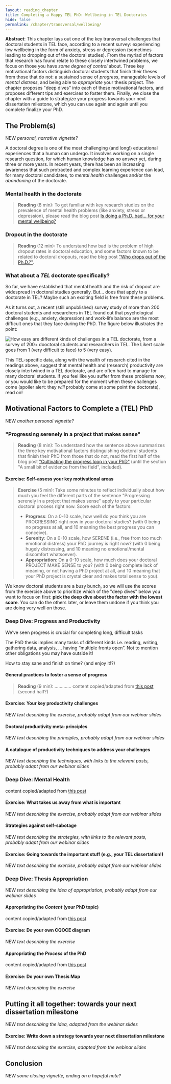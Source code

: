 ```yaml
---
layout: reading_chapter
title: Completing a Happy TEL PhD: Wellbeing in TEL Doctorates
hide: false
permalink: /chapter/transversal/wellbeing/
---
```


**Abstract**: This chapter lays out one of the key transversal challenges that doctoral students in TEL face, according to a recent survey: experiencing low wellbeing in the form of anxiety, stress or depression (sometimes leading to dropping out of the doctoral studies). From the myriad of factors that research has found relate to these closely intertwined problems, we focus on those you have *some degree of control* about. Three key motivational factors distinguish doctoral students that finish their theses from those that do not: a sustained sense of *progress*, manageable levels of *mental distress*, and being able to *appropriate*  your thesis project. The chapter proposes "deep dives" into each of these motivational factors, and proposes different tips and exercises to foster them. Finally, we close the chapter with a guide to strategize your progress towards your next dissertation milestone, which you can use again and again until you complete finalize your PhD.

## The Problem(s)

NEW *personal, narrative vignette?*



A doctoral degree is one of the most challenging (and long!) educational experiences that a human can undergo. It involves working on a single research question, for which human knowledge has no answer yet, during three or more years. In recent years, there has been an increasing awareness that such protracted and complex learning experience can lead, for many doctoral candidates, to *mental health* challenges and/or the *abandoning* of the doctorate.

### Mental health in the doctorate

> **Reading** (8 min): To get familiar with key research studies on the prevalence of mental health problems (like anxiety, stress or depression), please read the blog post [Is doing a Ph.D. bad... for your mental wellbeing?](https://ahappyphd.org/posts/is-phd-bad-mental-wellbeing/)

### Dropout in the doctorate

>  **Reading** (12 min): To understand how bad is the problem of high dropout rates in doctoral education, and some factors known to be related to doctoral dropouts, read the blog post ["Who drops out of the Ph.D.?"](https://ahappyphd.org/posts/drop-out-phd/).

<!-- alternative: copy md file to our book repo and use {% include_relative separate_file.md %} -->
<!-- include some link like "This piece first appeared in (link to original post)" -->

### What about a *TEL* doctorate specifically?

So far, we have established that mental health and the risk of dropout are widespread in doctoral studies generally. But... does that apply to a doctorate in TEL? Maybe such an exciting field is free from these problems.

As it turns out, a recent (still unpublished) survey study of more than 200 doctoral students and researchers in TEL found out that psychological challenges (e.g., anxiety, depression) and work-life balance are the most difficult ones that they face during the PhD. The figure below illustrates the point:

![How easy are different kinds of challenges in a TEL doctorate, from a survey of 200+ dooctoral students and researchers in TEL. The Likert scale goes from 1 (very difficult to face) to 5 (very easy).](C:\Users\Usuario\workspace\detel-book\_chapters\chapters\transversal\detel-survey.png)



This TEL-specific data, along with the wealth of research cited in the readings above, suggest that mental health and (research) productivity are closely intertwined in a TEL doctorate, and are often hard to manage for many doctoral students. If you feel like you suffer from these problems *now*, or you would like to be prepared for the moment when these challenges come (spoiler alert: they *will* probably come at some point the doctorate), read on!



## Motivational Factors to Complete a (TEL) PhD

NEW *another personal vignette?*

### "Progressing serenely in a project that makes sense"

> **Reading** (8 min): To understand how the sentence above summarizes the three key motivational factors distinguishing doctoral students that finish their PhD from those that do not, read the first half of the blog post ["Cultivating the progress loop in your PhD"](https://ahappyphd.org/posts/progress-loop/) (until the section "A small bit of evidence from the field", included).

#### Exercise: Self-assess your key motivational areas

> **Exercise** (5 min): Take some minutes to reflect individually about how much you feel the different parts of the sentence "Progressing serenely in a project that makes sense" apply to your particular doctoral process right now. Score each of the factors:
>
> * **Progress**: On a 0-10 scale, how well do you think you are PROGRESSING right now in your doctoral studies? (with 0 being no progress at all, and 10 meaning the best progress you can conceive).
> * **Serenity**: On a 0-10 scale, how SERENE (i.e., free from too much emotional distress) your PhD journey is right now? (with 0 being hugely distressing, and 10 meaning no emotional/mental discomfort whatsoever).
> * **Appropriation**: On a 0-10 scale, how much does your doctoral PROJECT MAKE SENSE to you? (with 0 being complete lack of meaning, or not having a PhD project at all, and 10 meaning that your PhD project is crystal clear and makes total sense to you).

We know doctoral students are a busy bunch, so we will use the scores from the exercise above to prioritize which of the "deep dives" below you want to focus on first: **pick the deep dive about the factor with the lowest score**. You can do the others later, or leave them undone if you think you are doing very well on those.

### Deep Dive: Progress and Productivity

We’ve seen progress is crucial for completing long, difficult tasks


The PhD thesis implies many tasks of different kinds
i.e. reading, writing, gathering data, analysis, … having “multiple fronts open”.
Not to mention other obligations you may have outside it!


How to stay sane and finish on time? (and enjoy it!?)

#### General practices to foster a sense of progress

> **Reading** (9 min): ............. content copied/adapted from [this post](https://ahappyphd.org/posts/progress-loop/) (second half?)

#### Exercise: Your key productivity challenges

NEW *text describing the exercise, probably adapt from our webinar slides*

#### Doctoral productivity meta-principles

NEW *text describing the principles, probably adapt from our webinar slides*

#### A catalogue of productivity techniques to address your challenges

NEW *text describing the techniques, with links to the relevant posts, probably adapt from our webinar slides*

### Deep Dive: Mental Health

content copied/adapted from [this post](https://ahappyphd.org/posts/am-i-normal/)

#### Exercise: What takes us away from what is important

NEW *text describing the exercise, probably adapt from our webinar slides*

#### Strategies against self-sabotage

NEW *text describing the strategies, with links to the relevant posts, probably adapt from our webinar slides*

#### Exercise: Going towards the important stuff (e.g., your TEL dissertation!)

NEW *text describing the exercise, probably adapt from our webinar slides*

### Deep Dive: Thesis Appropriation

NEW *text describing the idea of appropriation, probably adapt from our webinar slides*

#### Appropriating the *Content* (your PhD topic)

content copied/adapted from [this post](https://ahappyphd.org/posts/cqoce-diagram/)

#### Exercise: Do your own CQOCE diagram

NEW *text describing the exercise*

#### Appropriating the *Process* of the PhD

content copied/adapted from [this post](https://ahappyphd.org/posts/map-thesis/)

#### Exercise: Do your own Thesis Map

NEW *text describing the exercise*

## Putting it all together: towards your next dissertation milestone

NEW *text describing the idea, adapted from the webinar slides*

#### Exercise: Write down a strategy towards your next dissertation milestone

NEW *text describing the exercise, adapted from the webinar slides*

## Conclusion

NEW *some closing vignette, ending on a hopeful note?*
